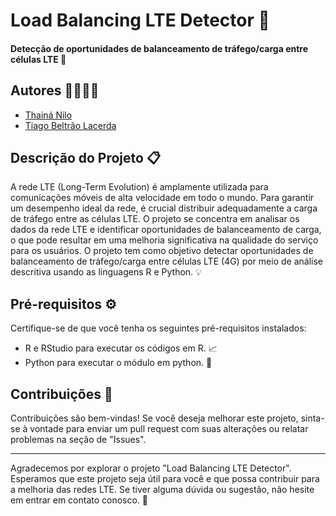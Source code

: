 # Load Balancing LTE Detector 📡
#### Detecção de oportunidades de balanceamento de tráfego/carga entre células LTE 📶

## Autores 👩‍💻👨‍💻
- [Thainá Nilo](https://github.com/thain4nilo)
- [Tiago Beltrão Lacerda](https://github.com/tblacerda)


## Descrição do Projeto 📋
A rede LTE (Long-Term Evolution) é amplamente utilizada para comunicações móveis de alta velocidade em todo o mundo. Para garantir um desempenho ideal da rede, é crucial distribuir adequadamente a carga de tráfego entre as células LTE. O projeto se concentra em analisar os dados da rede LTE e identificar oportunidades de balanceamento de carga, o que pode resultar em uma melhoria significativa na qualidade do serviço para os usuários. O projeto tem como objetivo detectar oportunidades de balanceamento de tráfego/carga entre células LTE (4G) por meio de análise descritiva usando as linguagens R e Python. 💡

## Pré-requisitos ⚙️
Certifique-se de que você tenha os seguintes pré-requisitos instalados:
- R e RStudio para executar os códigos em R. 📈
- Python para executar o módulo em python. 🐍

## Contribuições 🤝
Contribuições são bem-vindas! Se você deseja melhorar este projeto, sinta-se à vontade para enviar um pull request com suas alterações ou relatar problemas na seção de "Issues".



---

Agradecemos por explorar o projeto "Load Balancing LTE Detector". Esperamos que este projeto seja útil para você e que possa contribuir para a melhoria das redes LTE. Se tiver alguma dúvida ou sugestão, não hesite em entrar em contato conosco. 🙌
